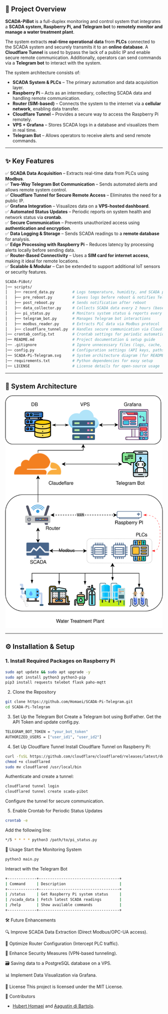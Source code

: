 ## 📌 Project Overview  
**SCADA-PiBot** is a full-duplex monitoring and control system that integrates a **SCADA system, Raspberry Pi, and Telegram bot** to **remotely monitor and manage a water treatment plant**.  

The system extracts **real-time operational data** from **PLCs** connected to the SCADA system and securely transmits it to an **online database**. A **Cloudflare Tunnel** is used to bypass the lack of a public IP and enable secure remote communication. Additionally, operators can send commands via a **Telegram bot** to interact with the system.  

The system architecture consists of:  
- **SCADA System & PLCs** – The primary automation and data acquisition layer.  
- **Raspberry Pi** – Acts as an intermediary, collecting SCADA data and handling remote communication.  
- **Router (SIM-based)** – Connects the system to the internet via a **cellular network**, enabling data transfer.  
- **Cloudflare Tunnel** – Provides a secure way to access the Raspberry Pi remotely.  
- **VPS + Grafana** – Stores SCADA logs in a database and visualizes them in real time.  
- **Telegram Bot** – Allows operators to receive alerts and send remote commands.  

---

## ✨ Key Features  
✅ **SCADA Data Acquisition** – Extracts real-time data from PLCs using **Modbus**.  
✅ **Two-Way Telegram Bot Communication** – Sends automated alerts and allows remote system control.  
✅ **Cloudflare Tunnel for Secure Remote Access** – Eliminates the need for a public IP.  
✅ **Grafana Integration** – Visualizes data on a **VPS-hosted dashboard**.  
✅ **Automated Status Updates** – Periodic reports on system health and network status via **crontab**.  
✅ **Secure Communication** – Prevents unauthorized access using **authentication and encryption**.  
✅ **Data Logging & Storage** – Sends SCADA readings to a **remote database** for analysis.  
✅ **Edge Processing with Raspberry Pi** – Reduces latency by processing alerts locally before sending data.  
✅ **Router-Based Connectivity** – Uses a **SIM card for internet access**, making it ideal for remote locations.  
✅ **Scalable & Modular** – Can be extended to support additional IoT sensors or security features.  




```bash
SCADA-PiBot/
│── scripts/
│   ├── record_data.py        # Logs temperature, humidity, and SCADA parameters
│   ├── pre_reboot.py         # Saves logs before reboot & notifies Telegram
│   ├── post_reboot.py        # Sends notification after reboot
│   ├── data_collector.py     # Collects SCADA data every 2 hours (based on crontab)
│   ├── pi_status.py          # Monitors system status & reports every 6 hours
│   ├── telegram_bot.py       # Manages Telegram bot interactions
│   ├── modbus_reader.py      # Extracts PLC data via Modbus protocol
│   ├── cloudflare_tunnel.py  # Handles secure communication via Cloudflare
│── crontab_config.txt        # Crontab settings for periodic automation
│── README.md                 # Project documentation & setup guide
│── .gitignore                # Ignore unnecessary files (logs, cache, env, etc.)
│── config.py                 # Configuration settings (API keys, paths, bot tokens)
│── SCADA-Pi-Telegram.svg     # System architecture diagram (for README display)
│── requirements.txt          # Python dependencies for easy setup
│── LICENSE                   # License details for open-source usage
```

---

## 📡 System Architecture

<p align="center">
  <img src="https://github.com/Homaei/SCADA-Pi-Telegram/raw/main/SCADA-Pi-Telegram.svg" alt="SCADA-Pi-Telegram Architecture">
</p>




---

## ⚙️ Installation & Setup

### **1. Install Required Packages on Raspberry Pi**
```bash
sudo apt update && sudo apt upgrade -y
sudo apt install python3 python3-pip
pip3 install requests telebot flask paho-mqtt
```

2. Clone the Repository
```bash
git clone https://github.com/Homaei/SCADA-Pi-Telegram.git
cd SCADA-Pi-Telegram
```

3. Set Up the Telegram Bot
Create a Telegram bot using BotFather.
Get the API Token and update config.py.
```bash
TELEGRAM_BOT_TOKEN = "your_bot_token"
AUTHORIZED_USERS = ["user_id1", "user_id2"]
```

4. Set Up Cloudflare Tunnel
Install Cloudflare Tunnel on Raspberry Pi:
```bash
curl -fsSL https://github.com/cloudflare/cloudflared/releases/latest/download/cloudflared-linux-arm -o cloudflared
chmod +x cloudflared
sudo mv cloudflared /usr/local/bin
```

Authenticate and create a tunnel:
```bash
cloudflared tunnel login
cloudflared tunnel create scada-pibot
```
Configure the tunnel for secure communication.

5. Enable Crontab for Periodic Status Updates
```bash
crontab -e
```

Add the following line:
```bash
*/5 * * * * python3 /path/to/pi_status.py
```

🚀 Usage
Start the Monitoring System
```bash
python3 main.py
```
Interact with the Telegram Bot

```bash
+-------------+------------------------------------+
| Command     | Description                        |
+-------------+------------------------------------+
| /status     | Get Raspberry Pi system status     |
| /scada_data | Fetch latest SCADA readings        |
| /help       | Show available commands            |
+-------------+------------------------------------+
```

🛠 Future Enhancements

🔍 Improve SCADA Data Extraction (Direct Modbus/OPC-UA access).

📡 Optimize Router Configuration (Intercept PLC traffic).

🔐 Enhance Security Measures (VPN-based tunneling).

🗃 Saving data to a PostgreSQL database on a VPS.

📊 Implement Data Visualization via Grafana.

📝 License
This project is licensed under the MIT License.

👥 Contributors
- [Hubert Homaei](https://github.com/homaei) and [Aagustin di Bartolo](https://github.com/Jacklamotta).
